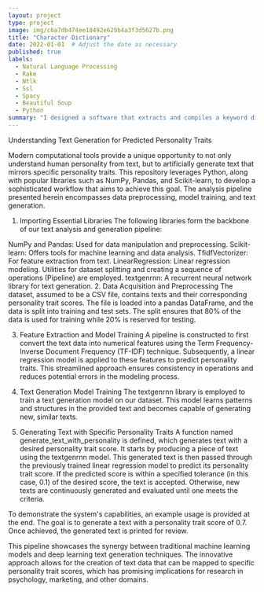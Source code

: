 ```yaml
---
layout: project
type: project
image: img/c6a7db474ee18492e629b4a3f3d5627b.png
title: "Character Dictionary"
date: 2022-01-01  # Adjust the date as necessary
published: true
labels:
  - Natural Language Processing
  - Rake
  - Ntlk
  - Ssl
  - Spacy
  - Beautiful Soup
  - Python
summary: "I designed a software that extracts and compiles a keyword dictionary for individual characters from film or TV scripts."
---
```


Understanding Text Generation for Predicted Personality Traits

Modern computational tools provide a unique opportunity to not only understand human personality from text, but to artificially generate text that mirrors specific personality traits. This repository leverages Python, along with popular libraries such as NumPy, Pandas, and Scikit-learn, to develop a sophisticated workflow that aims to achieve this goal. The analysis pipeline presented herein encompasses data preprocessing, model training, and text generation.

1. Importing Essential Libraries
The following libraries form the backbone of our text analysis and generation pipeline:

NumPy and Pandas: Used for data manipulation and preprocessing.
Scikit-learn: Offers tools for machine learning and data analysis.
TfidfVectorizer: For feature extraction from text.
LinearRegression: Linear regression modeling.
Utilities for dataset splitting and creating a sequence of operations (Pipeline) are employed.
textgenrnn: A recurrent neural network library for text generation.
2. Data Acquisition and Preprocessing
The dataset, assumed to be a CSV file, contains texts and their corresponding personality trait scores. The file is loaded into a pandas DataFrame, and the data is split into training and test sets. The split ensures that 80% of the data is used for training while 20% is reserved for testing.

3. Feature Extraction and Model Training
A pipeline is constructed to first convert the text data into numerical features using the Term Frequency-Inverse Document Frequency (TF-IDF) technique. Subsequently, a linear regression model is applied to these features to predict personality traits. This streamlined approach ensures consistency in operations and reduces potential errors in the modeling process.

4. Text Generation Model Training
The textgenrnn library is employed to train a text generation model on our dataset. This model learns patterns and structures in the provided text and becomes capable of generating new, similar texts.

5. Generating Text with Specific Personality Traits
A function named generate_text_with_personality is defined, which generates text with a desired personality trait score. It starts by producing a piece of text using the textgenrnn model. This generated text is then passed through the previously trained linear regression model to predict its personality trait score. If the predicted score is within a specified tolerance (in this case, 0.1) of the desired score, the text is accepted. Otherwise, new texts are continuously generated and evaluated until one meets the criteria.

To demonstrate the system's capabilities, an example usage is provided at the end. The goal is to generate a text with a personality trait score of 0.7. Once achieved, the generated text is printed for review.

This pipeline showcases the synergy between traditional machine learning models and deep learning text generation techniques. The innovative approach allows for the creation of text data that can be mapped to specific personality trait scores, which has promising implications for research in psychology, marketing, and other domains.
